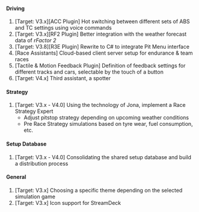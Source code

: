 #### Driving
  1. [Target: V3.x][ACC Plugin] Hot switching between different sets of ABS and TC settings using voice commands
  2. [Target: V3.x][RF2 Plugin] Better integration with the weather forecast data of *rFactor 2*
  3. [Target: V3.8][R3E Plugin] Rewrite to C# to integrate Pit Menu interface
  4. [Race Assistants] Cloud-based client server setup for endurance & team races
  5. [Tactile & Motion Feedback Plugin] Definition of feedback settings for different tracks and cars, selectable by the touch of a button
  6. [Target: V4.x] Third assistant, a spotter

#### Strategy
  1. [Target: V3.x - V4.0] Using the technology of Jona, implement a Race Strategy Expert
     - Adjust pitstop strategy depending on upcoming weather conditions
	 - Pre Race Strategy simulations based on tyre wear, fuel consumption, etc.

#### Setup Database
  1. [Target: V3.x - V4.0] Consolidating the shared setup database and build a distribution process
  
#### General
  1. [Target: V3.x] Choosing a specific theme depending on the selected simulation game
  2. [Target: V3.x] Icon support for StreamDeck
